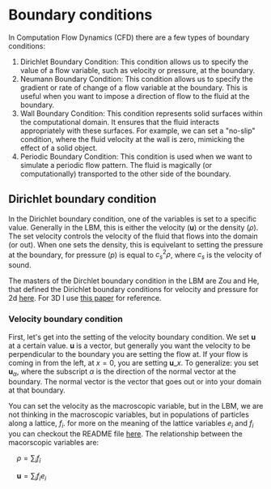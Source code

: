 # Boundary conditions
In Computation Flow Dynamics (CFD) there are a few types of boundary conditions:
1. Dirichlet Boundary Condition: This condition allows us to specify the value of a flow variable, such as velocity or pressure, at the boundary. 
2. Neumann Boundary Condition: This condition allows us to specify the gradient or rate of change of a flow variable at the boundary. This is useful when you want to impose a direction of flow to the fluid at the boundary.
3. Wall Boundary Condition: This condition represents solid surfaces within the computational domain. It ensures that the fluid interacts appropriately with these surfaces. For example, we can set a "no-slip" condition, where the fluid velocity at the wall is zero, mimicking the effect of a solid object.
4. Periodic Boundary Condition: This condition is used when we want to simulate a periodic flow pattern. The fluid is magically (or computationally) transported to the other side of the boundary.

## Dirichlet boundary condition
In the Dirichlet boundary condition, one of the variables is set to a specific value. Generally in the LBM, this is either the velocity ($\mathbf{u}$) or the density ($\rho$). The set velocity controls the velocity of the fluid that flows into the domain (or out). When one sets the density, this is equivelant to setting the pressure at the boundary, for pressure ($p$) is equal to $c_s^2 \rho$, where $c_s$ is the velocity of sound.

The masters of the Dirchlet boundary condition in the LBM are Zou and He, that defined the Dirichlet boundary conditions for velocity and pressure for 2d [here](https://arxiv.org/pdf/comp-gas/9611001.pdf). For 3D I use [this paper](https://arxiv.org/pdf/0811.4593.pdf) for reference.

### Velocity boundary condition
First, let's get into the setting of the velocity boundary condition. We set $\mathbf{u}$ at a certain value. $\mathbf{u}$ is a vector, but generally you want the velocity to be perpendicular to the boundary you are setting the flow at. If your flow is coming in from the left, at $x = 0$, you are setting $\mathbf{u}\_x$. To generalize: you set $\mathbf{u}_{\alpha}$, where the subscript $\alpha$ is the direction of the normal vector at the boundary. The normal vector is the vector that goes out or into your domain at that boundary.

You can set the velocity as the macroscopic variable, but in the LBM, we are not thinking in the macroscopic variables, but in populations of particles along a lattice, $f_i$. for more on the meaning of the lattice variables $e_i$ and $f_i$ you can checkout the README file [here](https://github.com/bartdavids/LatticeBoltzmannNotebooks). The relationship between the macorscopic variables are:

$\quad \rho = \sum_{i} f_i$

$\quad \mathbf{u} = \sum_{i} f_i e_{i}$
